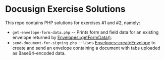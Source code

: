 
# Docusign Exercise Solutions

This repo contains PHP solutions for exercises #1 and #2, namely:

* `get-envelope-form-data.php` -- Prints form and field data for an existing envelope returned by [Envelopes::getFormData()](https://developers.docusign.com/esign-rest-api/reference/Envelopes/EnvelopeFormData/get).
* `send-document-for-signing.php` -- Uses [Envelopes::createEnvelope](https://developers.docusign.com/esign-rest-api/reference/Envelopes/Envelopes/create) to create and send an envelope containing a document with tabs uploaded as Base64-encoded data.
